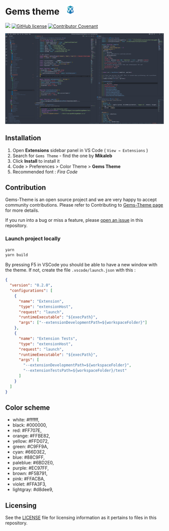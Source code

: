 # Gems theme <img src="https://raw.githubusercontent.com/Mikaleb/Gems-Theme/main/assets/logo.png" style="margin-left:1rem" width="24px">

<a href="https://github.com/prettier/prettie"><img src="https://img.shields.io/badge/code_style-prettier-ff69b4.svg?style=flat-square"></a>
[![GitHub license](https://img.shields.io/github/license/Mikaleb/Gems-Theme)](https://github.com/Mikaleb/Gems-Theme/blob/main/LICENSE.md) [![Contributor Covenant](https://img.shields.io/badge/Contributor%20Covenant-2.1-4baaaa.svg)](code_of_conduct.md)

![Preview](https://raw.githubusercontent.com/Mikaleb/Gems-Theme/main/assets/screenshot.png)

## Installation

1. Open **Extensions** sidebar panel in VS Code ( `View → Extensions` )
2. Search for `Gems Theme` - find the one by **Mikaleb**
3. Click **Install** to install it
4. Code > Preferences > Color Theme > **Gems Theme**
5. Recommended font : _Fira Code_

## Contribution

Gems-Theme is an open source project and we are very happy to accept community contributions. Please refer to Contributing to [Gems-Theme page](https://github.com/Mikaleb/Gems-Theme/blob/main/CONTRIBUTING.md) for more details.

If you run into a bug or miss a feature, please [open an issue](https://github.com/Mikaleb/Gems-Theme/issues) in this repository.

### Launch project locally

```bash
yarn
yarn build
```

By pressing F5 in VSCode you should be able to have a new window with the theme. If not, create the file `.vscode/launch.json` with this :

```json
{
  "version": "0.2.0",
  "configurations": [
    {
      "name": "Extension",
      "type": "extensionHost",
      "request": "launch",
      "runtimeExecutable": "${execPath}",
      "args": ["--extensionDevelopmentPath=${workspaceFolder}"]
    },
    {
      "name": "Extension Tests",
      "type": "extensionHost",
      "request": "launch",
      "runtimeExecutable": "${execPath}",
      "args": [
        "--extensionDevelopmentPath=${workspaceFolder}",
        "--extensionTestsPath=${workspaceFolder}/test"
      ]
    }
  ]
}
```

## Color scheme

<!-- todo : generate it auto via github action ? -->

- white: #ffffff,
- black: #000000,
- red: #FF707E,
- orange: #FFBE82,
- yellow: #FFD072,
- green: #C9FF9A,
- cyan: #66D3E2,
- blue: #88C9FF,
- paleblue: #6BD2E0,
- purple: #EC97FF,
- brown: #F5B791,
- pink: #FFACBA,
- violet: #FFA3F3,
- lightgray: #d8dee9,

## Licensing

See the [LICENSE](https://github.com/Mikaleb/Gems-Theme/blob/main/LICENSE.md) file for licensing information as it pertains to
files in this repository.
